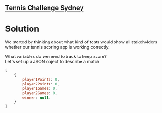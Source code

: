 ## [Tennis Challenge Sydney](./index.md)

# Solution

We started by thinking about what kind of tests would show all stakeholders whether our tennis scoring app is working correctly.

What variables do we need to track to keep score?  
Let's set up a JSON object to describe a match



```javascript
[
    { 
        player1Points: 0,
        player2Points: 0,
        player1Games: 0,
        player2Games: 0,
        winner: null,
    }
]
```